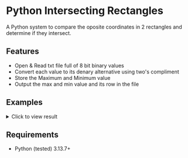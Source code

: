# Python Intersecting Rectangles

A Python system to compare the oposite coordinates in 2 rectangles and determine if they intersect.

## Features
- Open & Read txt file full of 8 bit binary values
- Convert each value to its denary alternative using two's compliment
- Store the Maximum and Minimum value
- Output the max and min value and its row in the file


## Examples 

<details>
<summary>Click to view result</summary>

  ### Data
  
  ```
00110011
10001100
11111111
00000000
01101101
10010101
01101010
11100000
01010101
00111100
  ```
  ### Result
  
  ```
Minimum value: 0 Row: 3
Maximum value: 255 Row: 2
  ```
</details>


</details>

## Requirements
- Python (tested) 3.13.7+

